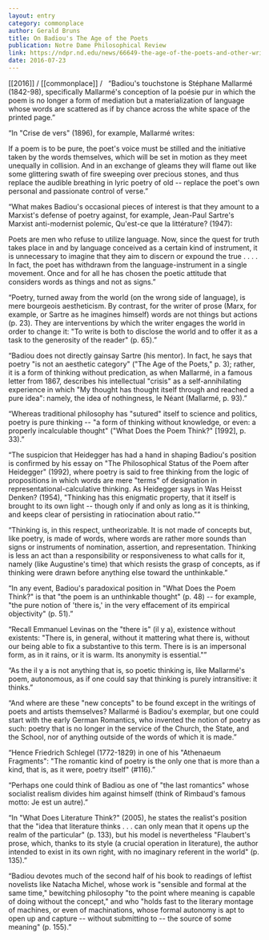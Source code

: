 ```yaml
---
layout: entry
category: commonplace
author: Gerald Bruns
title: On Badiou's The Age of the Poets
publication: Notre Dame Philosophical Review
link: https://ndpr.nd.edu/news/66649-the-age-of-the-poets-and-other-writings-on-twentieth-century-poetry-and-prose/
date: 2016-07-23
---
```


[[2016]] / [[commonplace]] / 
 
“Badiou's touchstone is Stéphane Mallarmé (1842-98), specifically Mallarmé's conception of la poésie pur in which the poem is no longer a form of mediation but a materialization of language whose words are scattered as if by chance across the white space of the printed page.”

“In "Crise de vers" (1896), for example, Mallarmé writes:

If a poem is to be pure, the poet's voice must be stilled and the initiative taken by the words themselves, which will be set in motion as they meet unequally in collision. And in an exchange of gleams they will flame out like some glittering swath of fire sweeping over precious stones, and thus replace the audible breathing in lyric poetry of old -- replace the poet's own personal and passionate control of verse.”

“What makes Badiou's occasional pieces of interest is that they amount to a Marxist's defense of poetry against, for example, Jean-Paul Sartre's Marxist anti-modernist polemic, Qu'est-ce que la littérature? (1947):

Poets are men who refuse to utilize language. Now, since the quest for truth takes place in and by language conceived as a certain kind of instrument, it is unnecessary to imagine that they aim to discern or expound the true . . . . In fact, the poet has withdrawn from the language-instrument in a single movement. Once and for all he has chosen the poetic attitude that considers words as things and not as signs.”

“Poetry, turned away from the world (on the wrong side of language), is mere bourgeois aestheticism. By contrast, for the writer of prose (Marx, for example, or Sartre as he imagines himself) words are not things but actions (p. 23). They are interventions by which the writer engages the world in order to change it: "To write is both to disclose the world and to offer it as a task to the generosity of the reader" (p. 65).”

“Badiou does not directly gainsay Sartre (his mentor). In fact, he says that poetry "is not an aesthetic category" ("The Age of the Poets," p. 3); rather, it is a form of thinking without predication, as when Mallarmé, in a famous letter from 1867, describes his intellectual "crisis" as a self-annihilating experience in which "My thought has thought itself through and reached a pure idea": namely, the idea of nothingness, le Néant (Mallarmé, p. 93).”

“Whereas traditional philosophy has "sutured" itself to science and politics, poetry is pure thinking -- "a form of thinking without knowledge, or even: a properly incalculable thought" ("What Does the Poem Think?" [1992], p. 33).”

“The suspicion that Heidegger has had a hand in shaping Badiou's position is confirmed by his essay on "The Philosophical Status of the Poem after Heidegger" (1992), where poetry is said to free thinking from the logic of propositions in which words are mere "terms" of designation in representational-calculative thinking. As Heidegger says in Was Heisst Denken? (1954), "Thinking has this enigmatic property, that it itself is brought to its own light -- though only if and only as long as it is thinking, and keeps clear of persisting in ratiocination about ratio."”

“Thinking is, in this respect, untheorizable. It is not made of concepts but, like poetry, is made of words, where words are rather more sounds than signs or instruments of nomination, assertion, and representation. Thinking is less an act than a responsibility or responsiveness to what calls for it, namely (like Augustine's time) that which resists the grasp of concepts, as if thinking were drawn before anything else toward the unthinkable.”

“In any event, Badiou's paradoxical position in "What Does the Poem Think?" is that "the poem is an unthinkable thought" (p. 48) -- for example, "the pure notion of 'there is,' in the very effacement of its empirical objectivity" (p. 51).”

“Recall Emmanuel Levinas on the "there is" (il y a), existence without existents: "There is, in general, without it mattering what there is, without our being able to fix a substantive to this term. There is is an impersonal form, as in it rains, or it is warm. Its anonymity is essential."”

“As the il y a is not anything that is, so poetic thinking is, like Mallarmé's poem, autonomous, as if one could say that thinking is purely intransitive: it thinks.”

“And where are these "new concepts" to be found except in the writings of poets and artists themselves? Mallarmé is Badiou's exemplar, but one could start with the early German Romantics, who invented the notion of poetry as such: poetry that is no longer in the service of the Church, the State, and the School, nor of anything outside of the words of which it is made.”

“Hence Friedrich Schlegel (1772-1829) in one of his "Athenaeum Fragments": "The romantic kind of poetry is the only one that is more than a kind, that is, as it were, poetry itself" (#116).”

“Perhaps one could think of Badiou as one of "the last romantics" whose socialist realism divides him against himself (think of Rimbaud's famous motto: Je est un autre).”

“In "What Does Literature Think?" (2005), he states the realist's position that the "idea that literature thinks . . . can only mean that it opens up the realm of the particular" (p. 133), but his model is nevertheless "Flaubert's prose, which, thanks to its style (a crucial operation in literature), the author intended to exist in its own right, with no imaginary referent in the world" (p. 135).”

“Badiou devotes much of the second half of his book to readings of leftist novelists like Natacha Michel, whose work is "sensible and formal at the same time," bewitching philosophy "to the point where meaning is capable of doing without the concept," and who "holds fast to the literary montage of machines, or even of machinations, whose formal autonomy is apt to open up and capture -- without submitting to -- the source of some meaning" (p. 155).”
